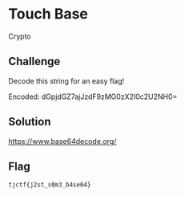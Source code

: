 # Touch Base
Crypto

## Challenge 

Decode this string for an easy flag!

Encoded: dGpjdGZ7ajJzdF9zMG0zX2I0c2U2NH0=

## Solution

https://www.base64decode.org/

## Flag

	tjctf{j2st_s0m3_b4se64}
